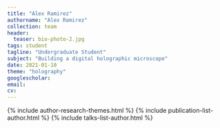 ```yaml
---
title: "Alex Ramirez"
authorname: "Alex Ramirez"
collection: team
header:
  teaser: bio-photo-2.jpg
tags: student
tagline: "Undergraduate Student"
subject: "Building a digital holographic microscope"
date: 2021-01-10
theme: "holography"
googlescholar: 
email: 
cv: 
---
```


<p align= "justify">

{% include author-research-themes.html %}
{% include publication-list-author.html %}
{% include talks-list-author.html %}